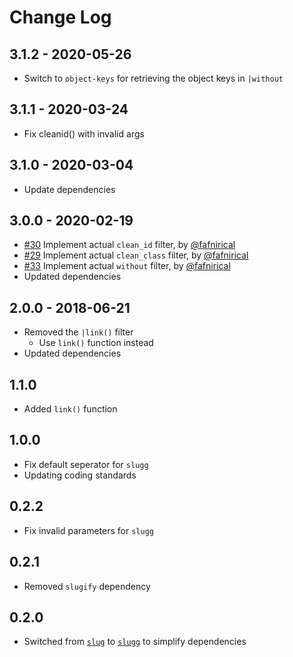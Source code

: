 # Change Log

## 3.1.2 - 2020-05-26

- Switch to `object-keys` for retrieving the object keys in `|without`

## 3.1.1 - 2020-03-24

- Fix cleanid() with invalid args

## 3.1.0 - 2020-03-04

- Update dependencies

## 3.0.0 - 2020-02-19

- [#30](https://github.com/kalamuna/twig-drupal-filters/pull/30) Implement actual `clean_id` filter, by [@fafnirical](https://github.com/fafnirical)
- [#29](https://github.com/kalamuna/twig-drupal-filters/pull/29) Implement actual `clean_class` filter, by [@fafnirical](https://github.com/fafnirical)
- [#33](https://github.com/kalamuna/twig-drupal-filters/pull/33) Implement actual `without` filter, by [@fafnirical](https://github.com/fafnirical)
- Updated dependencies

## 2.0.0 - 2018-06-21

- Removed the `|link()` filter
  - Use `link()` function instead
- Updated dependencies

## 1.1.0

- Added `link()` function

## 1.0.0

- Fix default seperator for `slugg`
- Updating coding standards

## 0.2.2

- Fix invalid parameters for `slugg`

## 0.2.1

- Removed `slugify` dependency

## 0.2.0

- Switched from [`slug`](http://npm.im/slug) to [`slugg`](http://npm.im/slugg) to simplify dependencies
